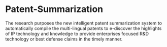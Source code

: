 # Patent-Summarization
The research purposes the new intelligent patent summarization system to automatically compile the multi-lingual patents to e-discover the highlights of  IP technology and knowledge to provide enterprises focused R&amp;D technology or best defense claims in the timely manner.
